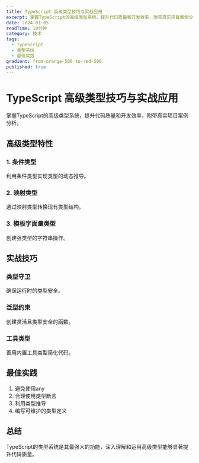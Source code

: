 ```yaml
---
title: TypeScript 高级类型技巧与实战应用
excerpt: 掌握TypeScript的高级类型系统，提升代码质量和开发效率，附带真实项目案例分析。
date: 2024-01-05
readTime: 10分钟
category: 技术
tags:
  - TypeScript
  - 类型系统
  - 最佳实践
gradient: from-orange-500 to-red-500
published: true
---
```


# TypeScript 高级类型技巧与实战应用

掌握TypeScript的高级类型系统，提升代码质量和开发效率，附带真实项目案例分析。

## 高级类型特性

### 1. 条件类型
利用条件类型实现类型的动态推导。

### 2. 映射类型
通过映射类型转换现有类型结构。

### 3. 模板字面量类型
创建强类型的字符串操作。

## 实战技巧

### 类型守卫
确保运行时的类型安全。

### 泛型约束
创建灵活且类型安全的函数。

### 工具类型
善用内置工具类型简化代码。

## 最佳实践

1. 避免使用any
2. 合理使用类型断言
3. 利用类型推导
4. 编写可维护的类型定义

## 总结

TypeScript的类型系统是其最强大的功能，深入理解和运用高级类型能够显著提升代码质量。
